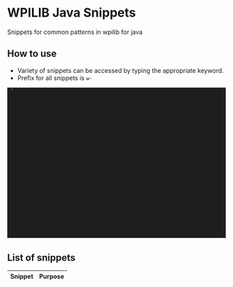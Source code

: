 # WPILIB Java Snippets

Snippets for common patterns in wpilib for java

## How to use

 - Variety of snippets can be accessed by typing the appropriate keyword.
 - Prefix for all snippets is `w-`

![Example](examples/example.gif)

## List of snippets

| Snippet              | Purpose                                             |
| -------------------- | --------------------------------------------------- |